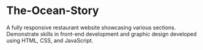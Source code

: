 # The-Ocean-Story
A fully responsive restaurant website showcasing various sections. Demonstrate skills in front-end development and graphic design developed using HTML, CSS, and JavaScript.
